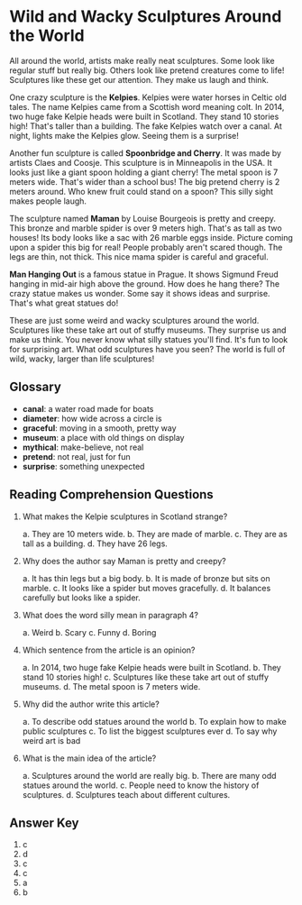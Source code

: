 # Wild and Wacky Sculptures Around the World

All around the world, artists make really neat sculptures. Some look like regular stuff but really big. Others look like pretend creatures come to life! Sculptures like these get our attention. They make us laugh and think.

One crazy sculpture is the **Kelpies**. Kelpies were water horses in Celtic old tales. The name Kelpies came from a Scottish word meaning colt. In 2014, two huge fake Kelpie heads were built in Scotland. They stand 10 stories high! That's taller than a building. The fake Kelpies watch over a canal. At night, lights make the Kelpies glow. Seeing them is a surprise!

Another fun sculpture is called **Spoonbridge and Cherry**. It was made by artists Claes and Coosje. This sculpture is in Minneapolis in the USA. It looks just like a giant spoon holding a giant cherry! The metal spoon is 7 meters wide. That's wider than a school bus! The big pretend cherry is 2 meters around. Who knew fruit could stand on a spoon? This silly sight makes people laugh.

The sculpture named **Maman** by Louise Bourgeois is pretty and creepy. This bronze and marble spider is over 9 meters high. That's as tall as two houses! Its body looks like a sac with 26 marble eggs inside. Picture coming upon a spider this big for real! People probably aren't scared though. The legs are thin, not thick. This nice mama spider is careful and graceful.

**Man Hanging Out** is a famous statue in Prague. It shows Sigmund Freud hanging in mid-air high above the ground. How does he hang there? The crazy statue makes us wonder. Some say it shows ideas and surprise. That's what great statues do!

These are just some weird and wacky sculptures around the world. Sculptures like these take art out of stuffy museums. They surprise us and make us think. You never know what silly statues you'll find. It's fun to look for surprising art. What odd sculptures have you seen? The world is full of wild, wacky, larger than life sculptures!

## Glossary

- **canal**: a water road made for boats
- **diameter**: how wide across a circle is
- **graceful**: moving in a smooth, pretty way
- **museum**: a place with old things on display
- **mythical**: make-believe, not real  
- **pretend**: not real, just for fun
- **surprise**: something unexpected

## Reading Comprehension Questions

1. What makes the Kelpie sculptures in Scotland strange?

   a. They are 10 meters wide.
   b. They are made of marble.
   c. They are as tall as a building.
   d. They have 26 legs.

2. Why does the author say Maman is pretty and creepy?

   a. It has thin legs but a big body.
   b. It is made of bronze but sits on marble.
   c. It looks like a spider but moves gracefully.
   d. It balances carefully but looks like a spider.

3. What does the word silly mean in paragraph 4?

   a. Weird
   b. Scary
   c. Funny
   d. Boring

4. Which sentence from the article is an opinion?

   a. In 2014, two huge fake Kelpie heads were built in Scotland.
   b. They stand 10 stories high!
   c. Sculptures like these take art out of stuffy museums.
   d. The metal spoon is 7 meters wide.  

5. Why did the author write this article?

   a. To describe odd statues around the world
   b. To explain how to make public sculptures
   c. To list the biggest sculptures ever
   d. To say why weird art is bad

6. What is the main idea of the article?

   a. Sculptures around the world are really big.
   b. There are many odd statues around the world.
   c. People need to know the history of sculptures.
   d. Sculptures teach about different cultures.

## Answer Key

1. c
2. d
3. c  
4. c
5. a
6. b
